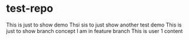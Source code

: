 # test-repo
This is  just to show demo
Thsi sis to just show another test demo
This is just to show branch concept
I am in feature branch
This is user 1 content
